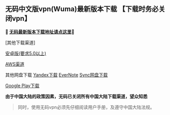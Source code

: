 ## 无码中文版vpn(Wuma)最新版本下载 【下载时务必关闭vpn】
**🔴 [无码最新版本下载地址请点这里](http://t.cn/Rs4voj2)🔴**

[其他下载渠道]

[安卓版(要求5.0以上)](http://176.122.128.57/new/Wuma-git-3.2.8.apk) 

[AWS渠道](https://dl0tgz6ee3upo.cloudfront.net/production/app/builds/029/916/046/original/e3ce000a8e429b6081f5f57fa9e645fe/Wuma-git-3.2.8.apk)


其他网盘下载
[Yandex下载](https://yadi.sk/d/Kk9ivPIv3afmyk) 
[EverNote](https://www.evernote.com/shard/s465/sh/91ff2e8b-d369-4759-a1c7-cbd831a499b4/363742813eb16d29f8cee503fb782eb1) 
[Sync网盘下载](https://ln.sync.com/dl/9c3f10be0/7ihrejim-xtwzcczk-udqw-cxxrnxji) 

[Google Play下载](https://play.google.com/store/apps/details?id=com.muma.pn) 

**由于中国大陆的政策因素，无码已关闭所有中国大陆下载渠道，望众知悉**
> 同时，使用无码vpn必须先仔细阅读用户手册，及遵守中国大陆法规。



